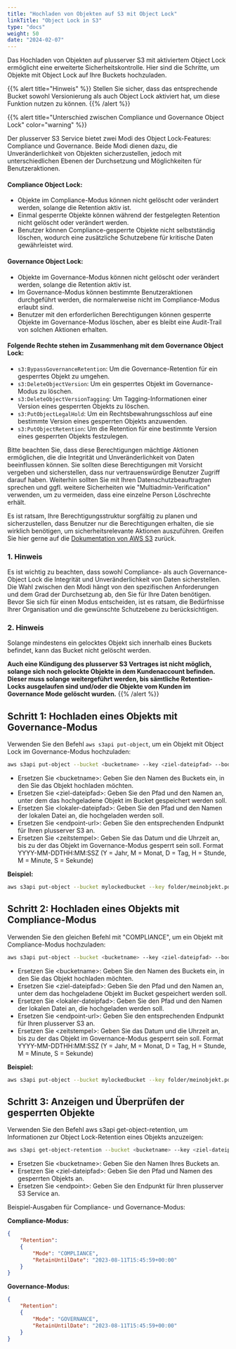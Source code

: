 ```yaml
---
title: "Hochladen von Objekten auf S3 mit Object Lock"
linkTitle: "Object Lock in S3"
type: "docs"
weight: 50
date: "2024-02-07"
---
```


Das Hochladen von Objekten auf plusserver S3 mit aktiviertem Object Lock ermöglicht eine erweiterte Sicherheitskontrolle. Hier sind die Schritte, um Objekte mit Object Lock auf Ihre Buckets hochzuladen.

{{% alert title="Hinweis" %}}
Stellen Sie sicher, dass das entsprechende Bucket sowohl Versionierung als auch Object Lock aktiviert hat, um diese Funktion nutzen zu können.
{{% /alert %}}

{{% alert title="Unterschied zwischen Compliance und Governance Object Lock" color="warning" %}}

Der plusserver S3 Service bietet zwei Modi des Object Lock-Features: Compliance und Governance. Beide Modi dienen dazu, die Unveränderlichkeit von Objekten sicherzustellen, jedoch mit unterschiedlichen Ebenen der Durchsetzung und Möglichkeiten für Benutzeraktionen.

#### Compliance Object Lock:

- Objekte im Compliance-Modus können nicht gelöscht oder verändert werden, solange die Retention aktiv ist.
- Einmal gesperrte Objekte können während der festgelegten Retention nicht gelöscht oder verändert werden.
- Benutzer können Compliance-gesperrte Objekte nicht selbstständig löschen, wodurch eine zusätzliche Schutzebene für kritische Daten gewährleistet wird.

#### Governance Object Lock:

- Objekte im Governance-Modus können nicht gelöscht oder verändert werden, solange die Retention aktiv ist.
- Im Governance-Modus können bestimmte Benutzeraktionen durchgeführt werden, die normalerweise nicht im Compliance-Modus erlaubt sind.
- Benutzer mit den erforderlichen Berechtigungen können gesperrte Objekte im Governance-Modus löschen, aber es bleibt eine Audit-Trail von solchen Aktionen erhalten.

#### Folgende Rechte stehen im Zusammenhang mit dem Governance Object Lock:

- `s3:BypassGovernanceRetention`: Um die Governance-Retention für ein gesperrtes Objekt zu umgehen.
- `s3:DeleteObjectVersion`: Um ein gesperrtes Objekt im Governance-Modus zu löschen.
- `s3:DeleteObjectVersionTagging`: Um Tagging-Informationen einer Version eines gesperrten Objekts zu löschen.
- `s3:PutObjectLegalHold`: Um ein Rechtsbewahrungsschloss auf eine bestimmte Version eines gesperrten Objekts anzuwenden.
- `s3:PutObjectRetention`: Um die Retention für eine bestimmte Version eines gesperrten Objekts festzulegen.

Bitte beachten Sie, dass diese Berechtigungen mächtige Aktionen ermöglichen, die die Integrität und Unveränderlichkeit von Daten beeinflussen können. Sie sollten diese Berechtigungen mit Vorsicht vergeben und sicherstellen, dass nur vertrauenswürdige Benutzer Zugriff darauf haben. Weiterhin sollten Sie mit Ihren Datenschutzbeauftragten sprechen und ggfl. weitere Sicherheiten wie "Multiadmin-Verification" verwenden, um zu vermeiden, dass eine einzelne Person Löschrechte erhält.

Es ist ratsam, Ihre Berechtigungsstruktur sorgfältig zu planen und sicherzustellen, dass Benutzer nur die Berechtigungen erhalten, die sie wirklich benötigen, um sicherheitsrelevante Aktionen auszuführen. Greifen Sie hier gerne auf die [Dokumentation von AWS S3](https://docs.aws.amazon.com/s3/) zurück.

### 1. Hinweis

Es ist wichtig zu beachten, dass sowohl Compliance- als auch Governance-Object Lock die Integrität und Unveränderlichkeit von Daten sicherstellen. Die Wahl zwischen den Modi hängt von den spezifischen Anforderungen und dem Grad der Durchsetzung ab, den Sie für Ihre Daten benötigen. Bevor Sie sich für einen Modus entscheiden, ist es ratsam, die Bedürfnisse Ihrer Organisation und die gewünschte Schutzebene zu berücksichtigen.

### 2. Hinweis

Solange mindestens ein gelocktes Objekt sich innerhalb eines Buckets befindet, kann das Bucket nicht gelöscht werden.

**Auch eine Kündigung des plusserver S3 Vertrages ist nicht möglich, solange sich noch gelockte Objekte in dem Kundenaccount befinden. Dieser muss solange weitergeführt werden, bis sämtliche Retention-Locks ausgelaufen sind und/oder die Objekte vom Kunden im Governance Mode gelöscht wurden.**
{{% /alert %}}

## Schritt 1: Hochladen eines Objekts mit Governance-Modus

Verwenden Sie den Befehl `aws s3api put-object`, um ein Objekt mit Object Lock im Governance-Modus hochzuladen:

```bash
aws s3api put-object --bucket <bucketname> --key <ziel-dateipfad> --body <lokaler-dateipfad> --endpoint-url=https://<endpoint-url> --object-lock-mode GOVERNANCE --object-lock-retain-until-date <zeitstempel>
```

- Ersetzen Sie \<bucketname>: Geben Sie den Namen des Buckets ein, in den Sie das Objekt hochladen möchten.
- Ersetzen Sie \<ziel-dateipfad>: Geben Sie den Pfad und den Namen an, unter dem das hochgeladene Objekt im Bucket gespeichert werden soll.
- Ersetzen Sie \<lokaler-dateipfad>: Geben Sie den Pfad und den Namen der lokalen Datei an, die hochgeladen werden soll.
- Ersetzen Sie \<endpoint-url>: Geben Sie den entsprechenden Endpunkt für Ihren plusserver S3 an.
- Ersetzen Sie \<zeitstempel>: Geben Sie das Datum und die Uhrzeit an, bis zu der das Objekt im Governance-Modus gesperrt sein soll. Format YYYY-MM-DDTHH:MM:SSZ (Y = Jahr, M = Monat, D = Tag, H = Stunde, M = Minute, S = Sekunde)

**Beispiel:**

```bash
aws s3api put-object --bucket mylockedbucket --key folder/meinobjekt.pdf --body /pfad/zu/meinobjekt.pdf --endpoint-url=https://s3.de-west-1.psmanaged.com --object-lock-mode GOVERNANCE --object-lock-retain-until-date "2023-08-11T14:35:59Z"
```

## Schritt 2: Hochladen eines Objekts mit Compliance-Modus

Verwenden Sie den gleichen Befehl mit "COMPLIANCE", um ein Objekt mit Compliance-Modus hochzuladen:

```bash
aws s3api put-object --bucket <bucketname> --key <ziel-dateipfad> --body <lokaler-dateipfad> --endpoint-url=https://<endpoint-url> --object-lock-mode COMPLIANCE --object-lock-retain-until-date <zeitstempel>
```

- Ersetzen Sie \<bucketname>: Geben Sie den Namen des Buckets ein, in den Sie das Objekt hochladen möchten.
- Ersetzen Sie \<ziel-dateipfad>: Geben Sie den Pfad und den Namen an, unter dem das hochgeladene Objekt im Bucket gespeichert werden soll.
- Ersetzen Sie \<lokaler-dateipfad>: Geben Sie den Pfad und den Namen der lokalen Datei an, die hochgeladen werden soll.
- Ersetzen Sie \<endpoint-url>: Geben Sie den entsprechenden Endpunkt für Ihren plusserver S3 an.
- Ersetzen Sie \<zeitstempel>: Geben Sie das Datum und die Uhrzeit an, bis zu der das Objekt im Governance-Modus gesperrt sein soll. Format YYYY-MM-DDTHH:MM:SSZ (Y = Jahr, M = Monat, D = Tag, H = Stunde, M = Minute, S = Sekunde)

**Beispiel:**

```bash
aws s3api put-object --bucket mylockedbucket --key folder/meinobjekt.pdf --body /pfad/zu/meinobjekt.pdf --endpoint-url=https://s3.de-west-1.psmanaged.com --object-lock-mode COMPLIANCE --object-lock-retain-until-date "2023-08-11T14:35:59Z"
```

## Schritt 3: Anzeigen und Überprüfen der gesperrten Objekte

Verwenden Sie den Befehl aws s3api get-object-retention, um Informationen zur Object Lock-Retention eines Objekts anzuzeigen:

```bash
aws s3api get-object-retention --bucket <bucketname> --key <ziel-dateipfad> --endpoint-url=https://<endpoint>
```

- Ersetzen Sie \<bucketname>: Geben Sie den Namen Ihres Buckets an.
- Ersetzen Sie \<ziel-dateipfad>: Geben Sie den Pfad und Namen des gesperrten Objekts an.
- Ersetzen Sie \<endpoint>: Geben Sie den Endpunkt für Ihren plusserver S3 Service an.

Beispiel-Ausgaben für Compliance- und Governance-Modus:

**Compliance-Modus:**

```json
{
    "Retention":
    {
        "Mode": "COMPLIANCE",
        "RetainUntilDate": "2023-08-11T15:45:59+00:00"
    }
}
```

**Governance-Modus:**

```json
{
    "Retention":
    {
        "Mode": "GOVERNANCE",
        "RetainUntilDate": "2023-08-11T15:45:59+00:00"
    }
}

```
